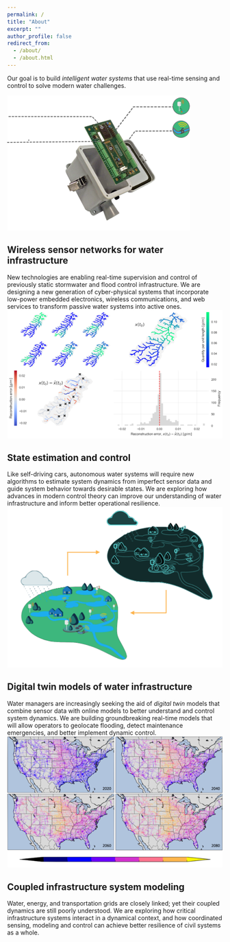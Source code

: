 ```yaml
---
permalink: /
title: "About"
excerpt: ""
author_profile: false
redirect_from: 
  - /about/
  - /about.html
---
```


Our goal is to build <i>intelligent water systems</i> that use real-time sensing and control to solve modern water challenges.

<div class="page__col-wrap">
<div class="page__lcol"><img src="/images/sensors_mini.png"></div>
<div class="page__rcol"><h2>Wireless sensor networks for water infrastructure</h2> New technologies are enabling real-time supervision and control of previously static stormwater and flood control infrastructure. We are designing a new generation of cyber-physical systems that incorporate low-power embedded electronics, wireless communications, and web services to transform passive water systems into active ones.
</div>
</div>

<div class="page__col-wrap">
<div class="page__lcol"><img src="/images/state_estimation.png"></div>
<div class="page__rcol"><h2>State estimation and control</h2> Like self-driving cars, autonomous water systems will require new algorithms to estimate system dynamics from imperfect sensor data and guide system behavior towards desirable states. We are exploring how advances in modern control theory can improve our understanding of water infrastructure and inform better operational resilience.
</div>
</div>

<div class="page__col-wrap">
<div class="page__lcol"><img src="/images/digital_twins.png"></div>
<div class="page__rcol"><h2>Digital twin models of water infrastructure</h2> Water managers are increasingly seeking the aid of <i>digital twin</i> models that combine sensor data with online models to better understand and control system dynamics. We are building groundbreaking real-time models that will allow operators to geolocate flooding, detect maintenance emergencies, and better implement dynamic control.
</div>
</div>

<div class="page__col-wrap">
<div class="page__lcol"><img src="/images/powerlines.png"></div>
<div class="page__rcol"><h2>Coupled infrastructure system modeling</h2> Water, energy, and transportation grids are closely linked; yet their coupled dynamics are still poorly understood. We are exploring how critical infrastructure systems interact in a dynamical context, and how coordinated sensing, modeling and control can achieve better resilience of civil systems as a whole.
</div>
</div>
